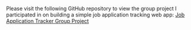 Please visit the following GitHub repository to view the group project I participated in on building a simple job application tracking web app:
[Job Application Tracker Group Project](https://github.com/CS546-Team23/Job-Application-Tracker)
